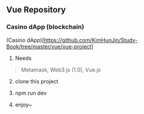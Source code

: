 ## Vue Repository

### Casino dApp (blockchain)
(Casino dApp)[https://github.com/KimHunJin/Study-Book/tree/master/vue/vue-project]

1. Needs
> Metamask, Web3.js (1.0), Vue.js

2. clone this project

3. npm run dev

4. enjoy~
